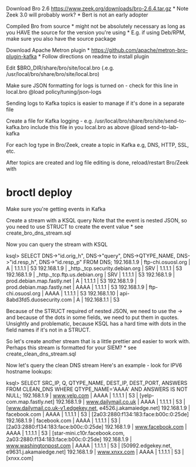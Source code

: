 
Download Bro 2.6 
https://www.zeek.org/downloads/bro-2.6.4.tar.gz
	* Note Zeek 3.0 will probably work?
	* Bert is not an early adopter

Compiled Bro from source
	* might not be absolutely necessary as long as you HAVE the source for the version you're using
	* E.g. if using Deb/RPM, make sure you also have the source package


Download Apache Metron plugin
	* https://github.com/apache/metron-bro-plugin-kafka
	* Follow directions on readme to install plugin


Edit $BRO_DIR/share/bro/site/local.bro
(.e.g. /usr/local/bro/share/bro/site/local.bro)

Make sure JSON formatting for logs is turned on - check for this line in local.bro
@load policy/tuning/json-logs


Sending logs to Kafka topics is easier to manage if it's done in a separate file

Create a file for Kafka logging - e.g. /usr/local/bro/share/bro/site/send-to-kafka.bro
include this file in you local.bro as above
@load send-to-lab-kafka

For each log type in Bro/Zeek, create a topic in Kafka
e.g, DNS, HTTP, SSL, etc.

After topics are created and log file editing is done, reload/restart Bro/Zeek with
# broctl deploy

Make sure you're getting events in Kafka

Create a stream with a KSQL query
Note that the event is nested JSON, so you need to use STRUCT to create the event value
	* see create_bro_dns_stream.sql

Now you can query the stream with KSQL

ksql> SELECT DNS->"id.orig_h", DNS->"query", DNS->QTYPE_NAME, DNS->"id.resp_h", DNS->"id.resp_p" FROM DNS;
192.168.1.9 | ftp-chi.osuosl.org | A | 1.1.1.1 | 53
192.168.1.9 | _http._tcp.security.debian.org | SRV | 1.1.1.1 | 53
192.168.1.9 | _http._tcp.ftp.us.debian.org | SRV | 1.1.1.1 | 53
192.168.1.9 | prod.debian.map.fastly.net | A | 1.1.1.1 | 53
192.168.1.9 | prod.debian.map.fastly.net | AAAA | 1.1.1.1 | 53
192.168.1.9 | ftp-chi.osuosl.org | AAAA | 1.1.1.1 | 53
192.168.1.10 | api-8abd3fd5.duosecurity.com | A | 192.168.1.1 | 53

Because of the STRUCT required of nested JSON, we need to use the -> and because of the dots in some fields,
we need to put them in quotes.  Unsightly and problematic, because KSQL
has a hard time with dots in the field names if it's not in a STRUCT.

So let's create another stream that is a little prettier and easier to work with.
Perhaps this stream is formatted for your SIEM?
	* see create_clean_dns_stream.sql

Now let's query the clean DNS stream
Here's an example - look for IPV6 hostname lookups:

ksql> SELECT SRC_IP, Q, QTYPE_NAME, DEST_IP, DEST_PORT, ANSWERS FROM CLEAN_DNS WHERE QTYPE_NAME='AAAA' AND ANSWERS IS NOT NULL;
192.168.1.9 | www.yelp.com | AAAA | 1.1.1.1 | 53 | [yelp-com.map.fastly.net]
192.168.1.9 | www.dailymail.co.uk | AAAA | 1.1.1.1 | 53 | [www.dailymail.co.uk-v1.edgekey.net, e4526.j.akamaiedge.net]
192.168.1.9 | facebook.com | AAAA | 1.1.1.1 | 53 | [2a03:2880:f134:183:face:b00c:0:25de]
192.168.1.9 | facebook.com | AAAA | 1.1.1.1 | 53 | [2a03:2880:f134:183:face:b00c:0:25de]
192.168.1.9 | www.facebook.com | AAAA | 1.1.1.1 | 53 | [star-mini.c10r.facebook.com, 2a03:2880:f134:183:face:b00c:0:25de]
192.168.1.9 | www.washingtonpost.com | AAAA | 1.1.1.1 | 53 | [50992.edgekey.net, e9631.j.akamaiedge.net]
192.168.1.9 | www.xnxx.com | AAAA | 1.1.1.1 | 53 | [xnxx.com]





